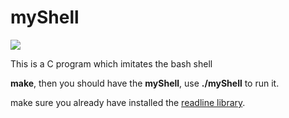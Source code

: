 # myShell

![](https://github.com/renkangchen/myShell/raw/master/myShellhelp.png)

This is a C program which imitates the bash shell 

**make**,
then you should have the **myShell**,
use **./myShell** to run it.

make sure you already have installed the [readline library](http://cnswww.cns.cwru.edu/php/chet/readline/rltop.html#Introduction).

